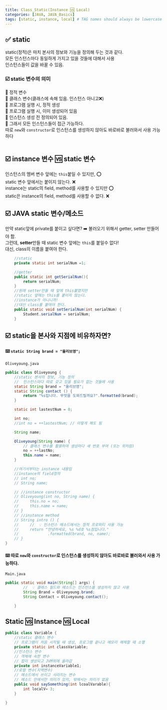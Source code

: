 ```yaml
---
title: Class_Static(Instance 🆚 Local)
categories: [JAVA, JAVA_Basics]
tags: [static, instance, local] # TAG names should always be lowercase
---
```


## ✅ static

static(정적)은 마치 본사의 정보와 기능을 정의해 두는 것과 같다. <br>
모든 인스턴스마다 동일하게 가지고 있을 것들에 대해서 사용 <br>
인스턴스들이 값을 바꿀 수 있음. <br>

### ☑️ static 변수의 의미

🟰 정적 변수<br>
🟰 클래스 변수(클래스에 속해 있음. 인스턴스 아니고❌)<br>
🟰 프로그램 실행 시, 정적 생성<br>
🟰 프로그램 실행 시, 이미 생성되어 있음<br>
🟰 인스턴스 생성 전 정의되어 있음.<br>
🟰 그래서 모든 인스턴스들이 접근 가능하다.<br>
따로 `new`와 `constructor`로 인스턴스를 생성하지 않아도 바로바로 불러와서 사용 가능하다 <br>
<br>

## ☑️ instance 변수 🆚 static 변수

인스턴스의 멤버 변수 앞에는 `this`붙일 수 있지만, ⭕️ <br>
static 변수 앞에서는 붙이지 않는다. ❌ <br>
instance는 static의 field, method를 사용할 수 있지만 ⭕️ <br>
static은 instance의 field, method를 사용할 수 없다. ❌ <br>

## ☑️ JAVA static 변수/메소드

만약 static앞에 private를 붙이고 싶다면? ➡️ 불러오기 위해서 getter, setter 만들어야 함. <br>
그런데, **setter**만들 때 static 변수 앞에는 `this`를 붙일수 없다! <br>
대신, class의 이름을 붙여야 한다.<br>

```java
    //static
    private static int serialNum =1;

    //getter
    public static int getSerialNum(){
        return serialNum;
    }
    //원래 setter만들 때 앞에 this붙였지만
    //static 앞에는 this를 붙이지 않는다.
    //instance가 아니니까!
    //대신 class를 붙여야 한다.
    public static void setSerialNum(int serialNum) {
        Student.serialNum = serialNum;
    }
```

## ☑️ static을 본사와 지점에 비유하자면?

#### ⌨️ `static String brand = "올리브영";`

`Oliveyoung.java`

```java
public class Oliveyoung {
    //static 본사의 정보, 기능 정의
    //  인스턴스마다 따로 갖고 있을 필요가 없는 것들에 사용
    static String brand = "올리브영";
    static String contact () {
        return "%s입니다. 무엇을 도와드릴까요?".formatted(brand);
    }

    static int lastestNum = 0;

    int no;
    //int no = ++lastestNum; // 이렇게 해도 됨

    String name;

    Oliveyoung(String name) {
        // 클래스 변수를 활용하여 생성마다 새 번호 부여 (또는 위처럼)
        no = ++lastNo;
        this.name = name;
    }

    //여기서부터는 instance 내용임
    //instance의 field정의
    // int no;
    // String name;

    // //instance constructor
    // Oliveyoung(int no, String name) {
    //     this.no = no;
    //     this.name = name;
    // }
    // //instance method
    // String intro () {
    //     //  💡 인스턴스 메소드에서는 정적 프로퍼티 사용 가능
    //     return "안녕하세요, %s %d호 %s점입니다."
    //             .formatted(brand, no, name);
    // }
}
```

#### ⌨️ 따로 `new`와 `constructor`로 인스턴스를 생성하지 않아도 바로바로 불러와서 사용 가능하다.

`Main.java`

```java
public static void main(String[] args) {
        //  💡 클래스 필드와 메소드는 인스턴스를 생성하지 않고 사용
        String Brand = Oliveyoung.brand;
        String Contact = Oliveyoung.contact();

    }
```

## Static 🆚 Instance 🆚 Local

```java
public class Variable {
    //static 클래스 변수
    // 프로그램이 처음 시작될 때 생성, 프로그램 끝나고 메모리 해제할 때 소멸
    private static int classVariable;
    //인스턴스 변수
    // 객체에 속한 변수
    // 힙이 생성되고 JVM위에 올라감
    private int instanceVariable1;
    //로컬 변수(지역변수)
    // 메소드에서 쓰이고 사라지는 변수
    // 메소드 안에서만 의미가 있지, 밖에서는 의미가 없음
    public void saySomething(int lcoalVarable){
        int localV= 3;
    }

}
```
